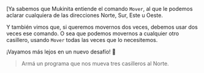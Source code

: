 [Ya sabemos que Mukinita entiende el comando `Mover`, al que le podemos aclarar cualquiera de las direcciones Norte, Sur, Este u Oeste. 

Y también vimos que, si queremos movernos dos veces, debemos usar dos veces ese comando. O sea que podemos movernos a cualquier otro casillero, usando `Mover` todas las veces que lo necesitemos.

¡Vayamos más lejos en un nuevo desafío! :muscle:

> Armá un programa que nos mueva tres casilleros al Norte. 
